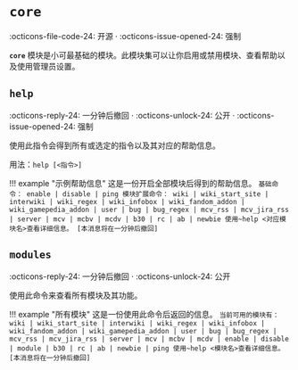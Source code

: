 # `core`

:octicons-file-code-24: 开源 ·
:octicons-issue-opened-24: 强制

**`core`** 模块是小可最基础的模块。此模块集可以让你启用或禁用模块、查看帮助以及使用管理员设置。

## `help`
:octicons-reply-24: 一分钟后撤回 ·
:octicons-unlock-24: 公开 ·
:octicons-issue-opened-24: 强制

使用此指令会得到所有或选定的指令以及其对应的帮助信息。

用法：`help [<指令>]`

!!! example "示例帮助信息"
    这是一份开启全部模块后得到的帮助信息。
    ```
    基础命令：
    enable | disable | ping
    模块扩展命令：
    wiki | wiki_start_site | interwiki | wiki_regex | wiki_infobox | wiki_fandom_addon | wiki_gamepedia_addon | user | bug | bug_regex | mcv_rss | mcv_jira_rss | server | mcv | mcbv | mcdv | b30 | rc | ab | newbie
    使用~help <对应模块名>查看详细信息。
    [本消息将在一分钟后撤回]
    ```

## `modules`
:octicons-reply-24: 一分钟后撤回 ·
:octicons-unlock-24: 公开

使用此命令来查看所有模块及其功能。

!!! example "所有模块"
    这是一份使用此命令后返回的信息。
    ```
    当前可用的模块有：
    wiki | wiki_start_site | interwiki | wiki_regex | wiki_infobox | wiki_fandom_addon | wiki_gamepedia_addon | user | bug | bug_regex | mcv_rss | mcv_jira_rss | server | mcv | mcbv | mcdv | enable | disable | module | b30 | rc | ab | newbie | ping
    使用~help <模块名>查看详细信息。
    [本消息将在一分钟后撤回]
    ```

